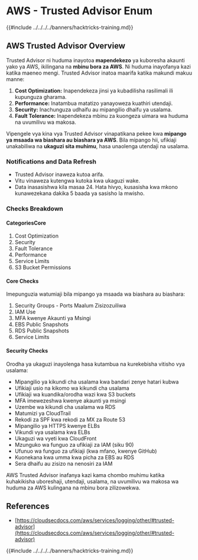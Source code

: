 # AWS - Trusted Advisor Enum

{{#include ../../../../banners/hacktricks-training.md}}

## AWS Trusted Advisor Overview

Trusted Advisor ni huduma inayotoa **mapendekezo** ya kuboresha akaunti yako ya AWS, ikilingana na **mbinu bora za AWS**. Ni huduma inayofanya kazi katika maeneo mengi. Trusted Advisor inatoa maarifa katika makundi makuu manne:

1. **Cost Optimization:** Inapendekeza jinsi ya kubadilisha rasilimali ili kupunguza gharama.
2. **Performance:** Inatambua matatizo yanayoweza kuathiri utendaji.
3. **Security:** Inachunguza udhaifu au mipangilio dhaifu ya usalama.
4. **Fault Tolerance:** Inapendekeza mbinu za kuongeza uimara wa huduma na uvumilivu wa makosa.

Vipengele vya kina vya Trusted Advisor vinapatikana pekee kwa **mipango ya msaada wa biashara au biashara ya AWS**. Bila mipango hii, ufikiaji unakabiliwa na **ukaguzi sita muhimu**, hasa unaolenga utendaji na usalama.

### Notifications and Data Refresh

- Trusted Advisor inaweza kutoa arifa.
- Vitu vinaweza kutengwa kutoka kwa ukaguzi wake.
- Data inasasishwa kila masaa 24. Hata hivyo, kusasisha kwa mkono kunawezekana dakika 5 baada ya sasisho la mwisho.

### **Checks Breakdown**

#### CategoriesCore

1. Cost Optimization
2. Security
3. Fault Tolerance
4. Performance
5. Service Limits
6. S3 Bucket Permissions

#### Core Checks

Imepunguzia watumiaji bila mipango ya msaada wa biashara au biashara:

1. Security Groups - Ports Maalum Zisizozuiliwa
2. IAM Use
3. MFA kwenye Akaunti ya Msingi
4. EBS Public Snapshots
5. RDS Public Snapshots
6. Service Limits

#### Security Checks

Orodha ya ukaguzi inayolenga hasa kutambua na kurekebisha vitisho vya usalama:

- Mipangilio ya kikundi cha usalama kwa bandari zenye hatari kubwa
- Ufikiaji usio na kikomo wa kikundi cha usalama
- Ufikiaji wa kuandika/orodha wazi kwa S3 buckets
- MFA imewezeshwa kwenye akaunti ya msingi
- Uzembe wa kikundi cha usalama wa RDS
- Matumizi ya CloudTrail
- Rekodi za SPF kwa rekodi za MX za Route 53
- Mipangilio ya HTTPS kwenye ELBs
- Vikundi vya usalama kwa ELBs
- Ukaguzi wa vyeti kwa CloudFront
- Mzunguko wa funguo za ufikiaji za IAM (siku 90)
- Ufunuo wa funguo za ufikiaji (kwa mfano, kwenye GitHub)
- Kuonekana kwa umma kwa picha za EBS au RDS
- Sera dhaifu au zisizo na nenosiri za IAM

AWS Trusted Advisor inafanya kazi kama chombo muhimu katika kuhakikisha uboreshaji, utendaji, usalama, na uvumilivu wa makosa wa huduma za AWS kulingana na mbinu bora zilizowekwa.

## **References**

- [https://cloudsecdocs.com/aws/services/logging/other/#trusted-advisor](https://cloudsecdocs.com/aws/services/logging/other/#trusted-advisor)

{{#include ../../../../banners/hacktricks-training.md}}
